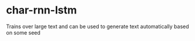 # char-rnn-lstm
Trains over large text and can be used to generate text automatically based on some seed
